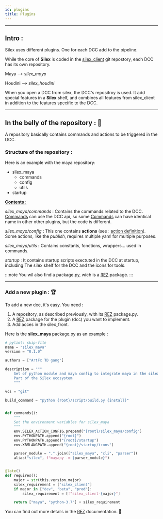 ```yaml
---
id: plugins
title: Plugins
---
```


---

## Intro :

Silex uses different plugins. One for each DCC add to the pipeline.

While the core of **Silex** is coded in the [silex_client](../Client/client.md) git repostory, each DCC has its own repository.

Maya --> _silex_maya_

Houdini --> _silex_houdini_

When you open a DCC from silex, the DCC's repositroy is used. It add special features in a **Silex** shelf, and combines all features from silex_client in addition to the features specific to the DCC.

---

## In the belly of the repository : 🐋

A repository basically contains commands and actions to be triggered in the DCC.

### Structure of the repository :

Here is an example with the maya repository:

- silex_maya
  - commands
  - config
  - utils
- startup

<u><b>Contents :</b></u>

_silex_maya/commands_ : Contains the commands related to the DCC. [Commands](../Client/command-definition.md) can use the DCC api, so some [Commands](../Client/command-definition.md) can have identical name in other other plugins, but the code is different.

_silex_maya/config_ : This one contains **actions** (see : [action definition](../Client/action-definition.mdx)). Some actions, like the _publish_, requires multiple yaml for multiple purposes.

_silex_maya/utils_ : Contains constants, fonctions, wrappers... used in commands.

_startup_ : It contains startup scripts exectuted in the DCC at startup, including The silex shelf for the DCC and the icons for tools.

:::note
You wil also find a package.py, wich is a [REZ](../../Workflow/Rez/Rez.mdx) package.
:::

---

### Add a new plugin : 🏆

To add a new dcc, it's easy. You need :

1. A repository, as described previously, with its [REZ](../../Workflow/Rez/Rez.mdx) package.py.
2. A [REZ](../../Workflow/Rez/Rez.mdx) package for the plugin (dcc) you want to implement.
3. Add acces in the silex_front.

Here is the **silex_maya** package.py as an example :

```python title="silex_maya/package.py"
# pylint: skip-file
name = "silex_maya"
version = "0.1.0"

authors = ["ArtFx TD gang"]

description = """
    Set of python module and maya config to integrate maya in the silex pipeline
    Part of the Silex ecosystem
    """

vcs = "git"

build_command = "python {root}/script/build.py {install}"


def commands():
    """
    Set the environment variables for silex_maya
    """
    env.SILEX_ACTION_CONFIG.prepend("{root}/silex_maya/config")
    env.PYTHONPATH.append("{root}")
    env.PYTHONPATH.append("{root}/startup")
    env.XBMLANGPATH.append("{root}/startup/icons")

    parser_module = ".".join(["silex_maya", "cli", "parser"])
    alias("silex", f"mayapy -m {parser_module}")


@late()
def requires():
    major = str(this.version.major)
    silex_requirement = ["silex_client"]
    if major in ["dev", "beta", "prod"]:
        silex_requirement = [f"silex_client-{major}"]

    return ["maya", "python-3.7"] + silex_requirement

```

You can find out more details in the [REZ](../../Workflow/Rez/Rez.mdx) documentation. 🧭

